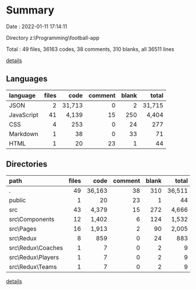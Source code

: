 # Summary

Date : 2022-01-11 17:14:11

Directory z:\Programming\football-app

Total : 49 files,  36163 codes, 38 comments, 310 blanks, all 36511 lines

[details](details.md)

## Languages
| language | files | code | comment | blank | total |
| :--- | ---: | ---: | ---: | ---: | ---: |
| JSON | 2 | 31,713 | 0 | 2 | 31,715 |
| JavaScript | 41 | 4,139 | 15 | 250 | 4,404 |
| CSS | 4 | 253 | 0 | 24 | 277 |
| Markdown | 1 | 38 | 0 | 33 | 71 |
| HTML | 1 | 20 | 23 | 1 | 44 |

## Directories
| path | files | code | comment | blank | total |
| :--- | ---: | ---: | ---: | ---: | ---: |
| . | 49 | 36,163 | 38 | 310 | 36,511 |
| public | 1 | 20 | 23 | 1 | 44 |
| src | 43 | 4,379 | 15 | 272 | 4,666 |
| src\Components | 12 | 1,402 | 6 | 124 | 1,532 |
| src\Pages | 16 | 1,913 | 2 | 90 | 2,005 |
| src\Redux | 8 | 859 | 0 | 24 | 883 |
| src\Redux\Coaches | 1 | 7 | 0 | 2 | 9 |
| src\Redux\Players | 1 | 7 | 0 | 2 | 9 |
| src\Redux\Teams | 1 | 7 | 0 | 2 | 9 |

[details](details.md)